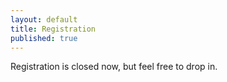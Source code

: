 ```yaml
---
layout: default
title: Registration
published: true
---
```


Registration is closed now, but feel free to drop in.

<!--
<iframe src="https://docs.google.com/forms/d/1X5HlM8t-QY2JorP_Bw8fziEmdVE9UQ9Z9SFu_NNvzKw/viewform?embedded=true" width="760" height="500" frameborder="0" marginheight="0" marginwidth="0">Loading...</iframe>-->

